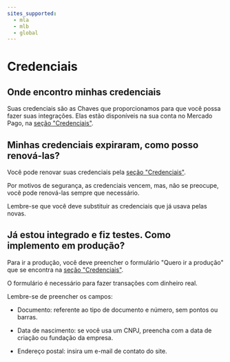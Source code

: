 ```yaml
---
sites_supported:
  - mla
  - mlb
  - global
---
```


# Credenciais

## Onde encontro minhas credenciais

Suas credenciais são as Chaves que proporcionamos para que você possa fazer suas integrações. Elas estão disponíveis na sua conta no Mercado Pago, na [seção "Credenciais"](https://www.mercadopago.com/mlb/account/credentials).

## Minhas credenciais expiraram, como posso renová-las?

Você pode renovar suas credenciais pela [seção "Credenciais"](https://www.mercadopago.com/mlb/account/credentials).

Por motivos de segurança, as credenciais vencem, mas, não se preocupe, você pode renová-las sempre que necessário.

Lembre-se que você deve substituir as credenciais que já usava pelas novas.

## Já estou integrado e fiz testes. Como implemento em produção?

Para ir a produção, você deve preencher o formulário "Quero ir a produção" que se encontra na [seção "Credenciais"](https://www.mercadopago.com/mla/account/credentials).

O formulário é necessário para fazer transações com dinheiro real.

Lembre-se de preencher os campos:

- Documento: referente ao tipo de documento e número, sem pontos ou barras.

- Data de nascimento: se você usa um CNPJ, preencha com a data de criação ou fundação da empresa.

- Endereço postal: insira um e-mail de contato do site.